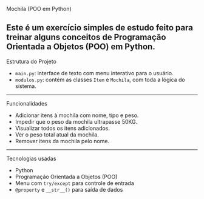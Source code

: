 Mochila (POO em Python)

Este é um exercício simples de estudo feito para treinar alguns conceitos de **Programação Orientada a Objetos (POO)** em Python.
---
Estrutura do Projeto
- `main.py`: interface de texto com menu interativo para o usuário.
- `modulos.py`: contém as classes `Item` e `Mochila`, com toda a lógica do sistema.
---
Funcionalidades
- Adicionar itens à mochila com nome, tipo e peso.
- Impedir que o peso da mochila ultrapasse 50KG.
- Visualizar todos os itens adicionados.
- Ver o peso total atual da mochila.
- Remover itens da mochila pelo nome.
---
Tecnologias usadas
- Python
- Programação Orientada a Objetos (POO)
- Menu com `try/except` para controle de entrada
- `@property` e `__str__()` para saída de dados
